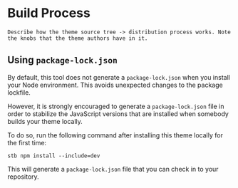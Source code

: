 # Build Process

```{todo}
Describe how the theme source tree -> distribution process works. Note
the knobs that the theme authors have in it.
```

## Using `package-lock.json`

By default, this tool does not generate a `package-lock.json` when you install
your Node environment. This avoids unexpected changes to the package lockfile.

However, it is strongly encouraged to generate a `package-lock.json` file in
order to stabilize the JavaScript versions that are installed when somebody
builds your theme locally.

To do so, run the following command after installing this theme locally for the
first time:

```
stb npm install --include=dev
```

This will generate a `package-lock.json` file that you can check in to your
repository.
